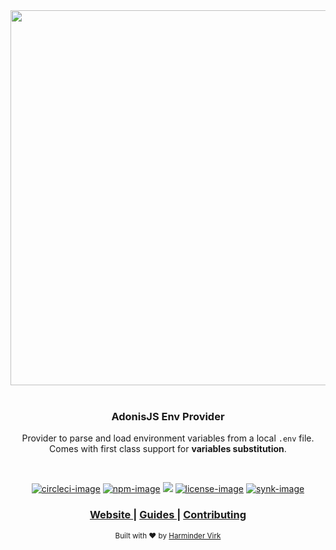 <div align="center">
  <img src="https://res.cloudinary.com/adonisjs/image/upload/q_100/v1558612869/adonis-readme_zscycu.jpg" width="600px">
</div>

<br />

<div align="center">
  <h3>AdonisJS Env Provider</h3>
  <p>Provider to parse and load environment variables from a local <code>.env</code> file. Comes with first class support for <strong>variables substitution</strong>.</p>
</div>

<br />

<div align="center">

[![circleci-image]][circleci-url] [![npm-image]][npm-url] ![][typescript-image] [![license-image]][license-url] [![synk-image]][synk-url]

</div>

<div align="center">
  <h3>
    <a href="https://preview.adonisjs.com">
      Website
    </a>
    <span> | </span>
    <a href="https://adonisjs.com/reference/config/environment-variables">
      Guides
    </a>
    <span> | </span>
    <a href="CONTRIBUTING.md">
      Contributing
    </a>
  </h3>
</div>

<div align="center">
  <sub>Built with ❤︎ by <a href="https://twitter.com/AmanVirk1">Harminder Virk</a>
</div>

[circleci-image]: https://img.shields.io/circleci/project/github/adonisjs/env/master.svg?style=for-the-badge&logo=circleci
[circleci-url]: https://circleci.com/gh/adonisjs/env "circleci"

[typescript-image]: https://img.shields.io/badge/Typescript-294E80.svg?style=for-the-badge&logo=typescript
[typescript-url]:  "typescript"

[npm-image]: https://img.shields.io/npm/v/@adonisjs/env.svg?style=for-the-badge&logo=npm
[npm-url]: https://npmjs.org/package/@adonisjs/env "npm"

[license-image]: https://img.shields.io/npm/l/@adonisjs/env?color=blueviolet&style=for-the-badge
[license-url]: LICENSE.md "license"

[synk-image]: https://img.shields.io/snyk/vulnerabilities/github/adonisjs/env?label=Synk%20Vulnerabilities&style=for-the-badge
[synk-url]: https://snyk.io/test/github/adonisjs/env?targetFile=package.json "synk"
